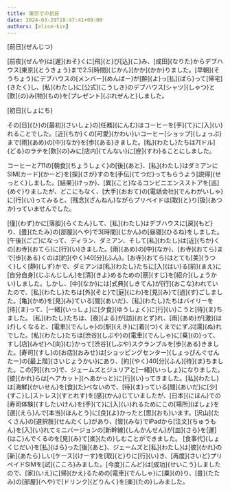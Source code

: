 ```yaml
---
title: 東京での初日 
date: 2024-03-29T18:47:41+09:00
authors: [elise-kin]
---
```

[前日]{ぜんじつ}

[前夜]{ぜんや}は[遅]{おそ}くに[飛]{と}び[込]{こ}み、[成田]{なりた}からデブハウス[東京]{とうきょう}まで2.5[時間]{じかん}[かか]{かか}りました。[早朝]{そうちょう}にデブハウスの[メンバー]{めんばー}が[酔]{よ}っ[払]{ぱら}って[帰宅]{きたく}し、[私]{わたし}に[公式]{こうしき}のデブハウス[シャツ]{しゃつ}と[飲]{の}み[物]{もの}を[プレゼント]{ぷれぜんと}しました。

[初日]{しょにち}

その[日]{ひ}の[最初]{さいしょ}の[任務]{にんむ}はコーヒーを[手]{て}に[入]{い}れることでした。[近]{ちか}くの[可愛]{かわい}いコーヒー[ショップ]{しょっぷ}まで[雨]{あめ}の[中]{なか}を[歩]{ある}きました。[私]{わたし}たちは7[ドル]{どる}のラテを[飲]{の}みに[店内]{てんない}に[座]{すわ}ることにしました。

コーヒーと711の[朝食]{ちょうしょく}の[後]{あと}、[私]{わたし}はダミアンにSIM[カード]{かーど}を[探]{さが}すのを[手伝]{てつだ}ってもらうよう[説得]{せっとく}しました。[結果]{けっか}、[異]{こと}なるコンビニエンスストアを[巡]{めぐ}りましたが、どこにもなく、[大手]{おおて}の[電話会社]{でんわがいしゃ}に[行]{い}ってみると、[残念]{ざんねん}ながらプリペイドは[取]{と}り[扱]{あつか}っていませんでした。

[僅]{わず}かに[落胆]{らくたん}して、[私]{わたし}はデブハウスに[戻]{もど}り、[畳]{たたみ}の[部屋]{へや}で3[時間]{じかん}の[昼寝]{ひるね}をしました。
[午後]{ごご}になって、ディラン、ダミアン、そして[私]{わたし}は[近]{ちか}くの[お寺]{おてら}に[行]{い}きました。[雨]{あめ}の[中]{なか}、[お寺]{おてら}まで[歩]{ある}くのは[約]{やく}40[分]{ふん}。[お寺]{おてら}はとても[美]{うつく}しく[静]{しず}かで、ダミアンは[私]{わたし}たちに[入]{はい}る[前]{まえ}に[自分自身]{じぶんじしん}を[清]{きよ}めるための[筋]{すじ}を[紹介]{しょうかい}しました。しかし、[中]{なか}には[式典]{しきてん}が[行]{おこな}われていたので、[私]{わたし}たちは[外]{そと}で[庭]{にわ}を[見]{み}て[過]{す}ごしました。[亀]{かめ}を[見]{み}ている[間]{あいだ}、[私]{わたし}たちはバイリーを[待]{ま}って、[一緒]{いっしょ}に[夕食]{ゆうしょく}に[行]{い}こうと[待]{ま}ちました。
[私]{わたし}たちは、[夜]{よる}が[訪]{おとず}れ、[雨]{あめ}が[激]{はげ}しくなると、[電車]{でんしゃ}の[駅]{えき}に[着]{つ}くまでにずぶ[濡]{ぬ}れでした。[私]{わたし}たちは[渋谷]{しぶや}の[電車]{でんしゃ}に[乗]{の}って、すし[店]{みせ}へ[向]{む}かって[渋谷]{しぶや}スクランブルを[歩]{ある}きました。[寿司]{すし}の[お店]{おみせ}は[ショッピングセンター]{しょっぴんぐせんたー}の[最上階]{さいじょうかい}にあり、[約]{やく}40[分]{ふん}[待]{ま}ちました。この[列]{れつ}で、ジェームズとジュリアと[一緒]{いっしょ}になりました。[彼]{かれ}らは[ヘアカット]{へあかっと}に[行]{い}ってきました。[私]{わたし}は[海鮮]{かいせん}を[食]{た}べないので、[待]{ま}っている[間]{あいだ}に[少]{すこ}し[ストレス]{すとれす}を[感]{かん}じていましたが、[日本]{にほん}での[寿司体験]{すしたいけん}を[手]{て}に[入]{い}れるためにこの[場所]{ばしょ}を[選]{えら}んで[本当]{ほんとう}に[良]{よ}かったと[思]{おも}います。[沢山]{たくさん}の[選択肢]{せんたくし}があり、[皆]{みな}でiPadから[注文]{ちゅうもん}を[入]{い}れてミニバージョンの[新幹線]{しんかんせん}が[皿]{さら}を[運]{はこ}んでくるのを[見]{み}て[楽]{たの}しむことができました。
[食事代]{しょくじだい}を[払]{はら}った[後]{あと}、ジェームズと[私]{わたし}は[彼]{かれ}の[新]{あたら}しい[ケース]{けーす}を[取]{と}りに[行]{い}き、[再度]{さいど}プリペイドSIMを[試]{こころ}みました。[今度]{こんど}は[成功]{せいこう}しましたので、[家]{いえ}に[帰]{かえ}るための[電車]{でんしゃ}に[乗]{の}り、[畳]{たたみ}の[部屋]{へや}で[ドリンク]{どりんく}を[楽]{たの}しみました。